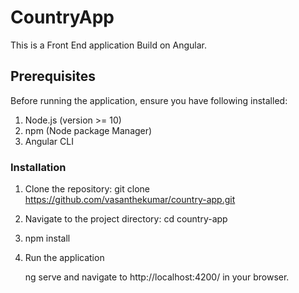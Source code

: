 # CountryApp
This is a Front End application Build on Angular.

## Prerequisites
Before running the application, ensure you have following installed:
1) Node.js (version >= 10)
2) npm (Node package Manager)
3) Angular CLI

### Installation
 1. Clone the repository:
    git clone https://github.com/vasanthekumar/country-app.git

2. Navigate to the project directory:
    cd country-app
    
3. npm install

4. Run the application

    ng serve and navigate to http://localhost:4200/ in your browser.
